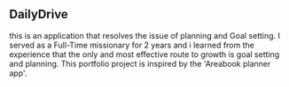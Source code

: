 ## DailyDrive

this is an application that resolves the issue of planning and Goal setting. I served as a Full-Time missionary for 2 years and i learned from the experience that the only and most effective route to growth is goal setting and planning. This portfolio project is inspired by the 'Areabook planner app'.